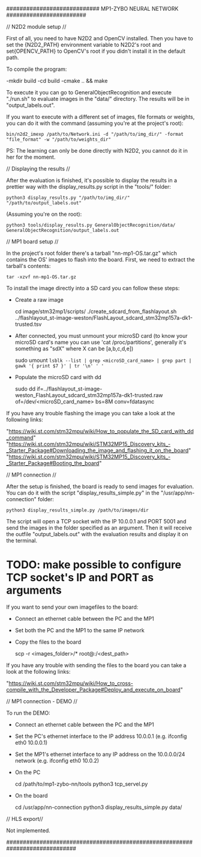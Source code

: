 ############################ MP1-ZYBO NEURAL NETWORK ########################

// N2D2 module setup //

First of all, you need to have N2D2 and OpenCV installed. 
Then you have to set the {N2D2_PATH} environment variable to N2D2's root and set{OPENCV_PATH} to OpenCV's root if you didn't install it in the default path.

To compile the program:

-mkdir build
-cd build
-cmake .. && make

To execute it you can go to GeneralObjectRecognition and execute "./run.sh" to evaluate images in the "data/" directory.
The results will be in "output_labels.out".

If you want to execute with a different set of images, file formats or weights, you can do it with the command (assuming you're at the project's root):

	bin/n2d2_imexp /path/to/Network.ini -d "/path/to/img_dir/" -format "file_format" -w "/path/to/weights_dir"  

PS: The learning can only be done directly with N2D2, you cannot do it in her for the moment. 


// Displaying the results //

After the evaluation is finished, it's possible to display the results in a prettier way with the display_results.py script in the "tools/" folder:

	python3 display_results.py "/path/to/img_dir/" "/path/to/output_labels.out"

(Assuming you're on the root):

	python3 tools/display_results.py GeneralObjectRecognition/data/ GeneralObjectRecognition/output_labels.out


// MP1 board setup //

In the project's root folder there's a tarball "nn-mp1-OS.tar.gz" which contains the OS' images to flash into the board. First, we need to extract the tarball's contents:
	
	tar -xzvf nn-mp1-OS.tar.gz

To install the image directly into a SD card you can follow these steps:
- Create a raw image
	
	cd image/stm32mp1/scripts/
	./create_sdcard_from_flashlayout.sh ../flashlayout_st-image-weston/FlashLayout_sdcard_stm32mp157a-dk1-trusted.tsv

- After connected, you must unmount your microSD card (to know your microSD card's name you can use 'cat /proc/partitions', generally it's something as "sdX" where X can be [a,b,c,d,e])
	
	 sudo umount `lsblk --list | grep <microSD_card_name> | grep part | gawk '{ print $7 }' | tr '\n' ' '`  

- Populate the microSD card with dd

	sudo dd if=../flashlayout_st-image-weston_FlashLayout_sdcard_stm32mp157a-dk1-trusted.raw of=/dev/<microSD_card_name> bs=8M conv=fdatasync 

If you have any trouble flashing the image you can take a look at the following links:

"https://wiki.st.com/stm32mpu/wiki/How_to_populate_the_SD_card_with_dd_command"
"https://wiki.st.com/stm32mpu/wiki/STM32MP15_Discovery_kits_-_Starter_Package#Downloading_the_image_and_flashing_it_on_the_board"
"https://wiki.st.com/stm32mpu/wiki/STM32MP15_Discovery_kits_-_Starter_Package#Booting_the_board"


// MP1 connection //

After the setup is finished, the board is ready to send images for evaluation. You can do it with the script "display_results_simple.py" in the "/usr/app/nn-connection" folder:

	python3 display_results_simple.py /path/to/images/dir 

The script will open a TCP socket with the IP 10.0.0.1 and PORT 5001 and send the images in the folder specified as an argument. Then it will receive the outfile "output_labels.out" with the evaluation results and display it on the terminal.

# TODO: make possible to configure TCP socket's IP and PORT as arguments

If you want to send your own imagefiles to the board:

- Connect an ethernet cable between the PC and the MP1

- Set both the PC and the MP1 to the same IP network

- Copy the files to the board

	scp -r <images_folder>/* root@<board ip address>:/<dest_path>

If you have any trouble with sending the files to the board you can take a look at the following links:

"https://wiki.st.com/stm32mpu/wiki/How_to_cross-compile_with_the_Developer_Package#Deploy_and_execute_on_board"


// MP1 connection - DEMO //

To run the DEMO:

- Connect an ethernet cable between the PC and the MP1

- Set the PC's ethernet interface to the IP address 10.0.0.1 (e.g. ifconfig eth0 10.0.0.1)

- Set the MP1's ethernet interface to any IP address on the 10.0.0.0/24 network (e.g. ifconfig eth0 10.0.2)

- On the PC
	
	cd /path/to/mp1-zybo-nn/tools
	python3 tcp_servel.py

- On the board
	 
	cd /usr/app/nn-connection
	python3 display_results_simple.py data/


// HLS export//

Not implemented.

#############################################################################


